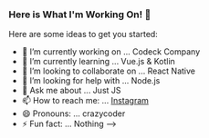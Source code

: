 ### Here is What I'm Working On! 👋

Here are some ideas to get you started:

- 🔭 I’m currently working on ... Codeck Company
- 🌱 I’m currently learning ... Vue.js & Kotlin
- 👯 I’m looking to collaborate on ... React Native
- 🤔 I’m looking for help with ... Node.js
- 💬 Ask me about ... Just JS
- 📫 How to reach me: ... [Instagram](https://instagram.com/mesut.kilincaslan)
- 😄 Pronouns: ... crazycoder
- ⚡ Fun fact: ... Nothing
-->
